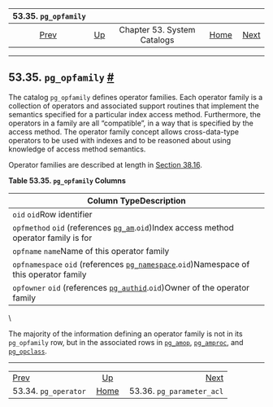 

|                  53.35. `pg_opfamily`                  |                                                   |                             |                                                       |                                                                  |
| :----------------------------------------------------: | :------------------------------------------------ | :-------------------------: | ----------------------------------------------------: | ---------------------------------------------------------------: |
| [Prev](catalog-pg-operator.html "53.34. pg_operator")  | [Up](catalogs.html "Chapter 53. System Catalogs") | Chapter 53. System Catalogs | [Home](index.html "PostgreSQL 17devel Documentation") |  [Next](catalog-pg-parameter-acl.html "53.36. pg_parameter_acl") |

***

## 53.35. `pg_opfamily` [#](#CATALOG-PG-OPFAMILY)

The catalog `pg_opfamily` defines operator families. Each operator family is a collection of operators and associated support routines that implement the semantics specified for a particular index access method. Furthermore, the operators in a family are all “compatible”, in a way that is specified by the access method. The operator family concept allows cross-data-type operators to be used with indexes and to be reasoned about using knowledge of access method semantics.

Operator families are described at length in [Section 38.16](xindex.html "38.16. Interfacing Extensions to Indexes").

**Table 53.35. `pg_opfamily` Columns**

| Column TypeDescription                                                                                                                     |
| ------------------------------------------------------------------------------------------------------------------------------------------ |
| `oid` `oid`Row identifier                                                                                                                  |
| `opfmethod` `oid` (references [`pg_am`](catalog-pg-am.html "53.3. pg_am").`oid`)Index access method operator family is for                 |
| `opfname` `name`Name of this operator family                                                                                               |
| `opfnamespace` `oid` (references [`pg_namespace`](catalog-pg-namespace.html "53.32. pg_namespace").`oid`)Namespace of this operator family |
| `opfowner` `oid` (references [`pg_authid`](catalog-pg-authid.html "53.8. pg_authid").`oid`)Owner of the operator family                    |

\

The majority of the information defining an operator family is not in its `pg_opfamily` row, but in the associated rows in [`pg_amop`](catalog-pg-amop.html "53.4. pg_amop"), [`pg_amproc`](catalog-pg-amproc.html "53.5. pg_amproc"), and [`pg_opclass`](catalog-pg-opclass.html "53.33. pg_opclass").

***

|                                                        |                                                       |                                                                  |
| :----------------------------------------------------- | :---------------------------------------------------: | ---------------------------------------------------------------: |
| [Prev](catalog-pg-operator.html "53.34. pg_operator")  |   [Up](catalogs.html "Chapter 53. System Catalogs")   |  [Next](catalog-pg-parameter-acl.html "53.36. pg_parameter_acl") |
| 53.34. `pg_operator`                                   | [Home](index.html "PostgreSQL 17devel Documentation") |                                        53.36. `pg_parameter_acl` |
